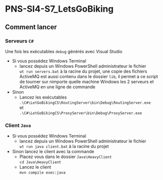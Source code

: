 # PNS-SI4-S7_LetsGoBiking

## Comment lancer

### Serveurs `C#`

Une fois les exécutables `debug` générés avec Visual Studio

- Si vous possédez Windows Terminal
  - lancez depuis un Windows PowerShell administrateur le fichier  
  `wt run servers.bat` à la racine du projet, une copie des fichiers ActiveMQ est aussi contenu dans le dossier `lib`, il permet a ce script de tourner sur nimporte quelle machine Windows les 2 serveurs et ActiveMQ en une ligne de commande
- Sinon
  - Lancez les exécutables  
  `.\C#\LetGoBikingCS\RoutingServer\bin\Debug\RoutingServer.exe`  
  et  
  `.\C#\LetGoBikingCS\ProxyServer\bin\Debug\ProxyServer.exe`

### Client `Java`

- Si vous possédez Windows Terminal
  - lancez depuis un Windows PowerShell administrateur le fichier  
  `wt run java client.bat` à la racine du projet
- Sinon lancez le client avec la commande
  - Placez vous dans le dossier `Java\HeavyClient`  
    `cd Java\HeavyClient`
  - Lancez le client  
    `mvn compile exec:java`
